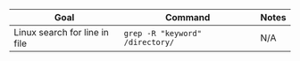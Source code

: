 | Goal | Command | Notes |
| --- | ----------- | -------- |
| Linux search for line in file | ```grep -R "keyword" /directory/ ``` | N/A |
